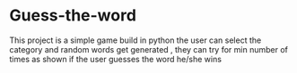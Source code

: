 # Guess-the-word

This project is a simple game build in python
the user can select the category and random words get generated , they can try for min number of times as shown
if the user guesses the word he/she wins 
